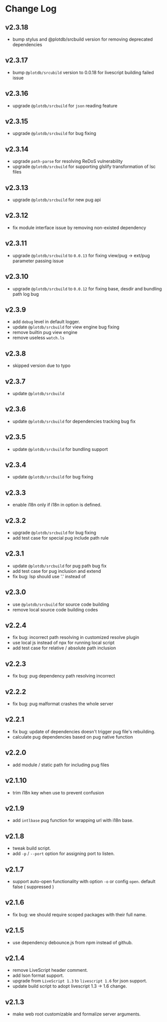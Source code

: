 # Change Log

## v2.3.18

 - bump stylus and @plotdb/srcbuild version for removing deprecated dependencies


## v2.3.17

 - bump `@plotdb/srcubild` version to 0.0.18 for livescript building failed issue


## v2.3.16

 - upgrade `@plotdb/srcbuild` for `json` reading feature


## v2.3.15

 - upgrade `@plotdb/srcbuild` for bug fixing


## v2.3.14

 - upgrade `path-parse` for resolving ReDoS vulnerability
 - upgrade `@plotdb/srcbuild` for supporting glslify transformation of lsc files


## v2.3.13

 - upgrade `@plotdb/srcbuild` for new pug api


## v2.3.12

 - fix module interface issue by removing non-existed dependency


## v2.3.11

 - upgrade `@plotdb/srcbuild` to `0.0.13` for fixing view/pug -> ext/pug parameter passing issue


## v2.3.10

 - upgrade `@plotdb/srcbuild` to `0.0.12` for fixing base, desdir and bundling path log bug


## v2.3.9

 - add `debug` level in default logger.
 - update `@plotdb/srcbuild` for view engine bug fixing
 - remove builtin pug view engine
 - remove useless `watch.ls`


## v2.3.8

 - skipped version due to typo


## v2.3.7

 - update `@plotdb/srcbuild`


## v2.3.6

 - update `@plotdb/srcbuild` for dependencies tracking bug fix


## v2.3.5

 - update `@plotdb/srcbuild` for bundling support


## v2.3.4

 - update `@plotdb/srcbuild` for bug fixing


## v2.3.3

 - enable i18n only if i18n in option is defined.


## v2.3.2

 - upgrade `@plotdb/srcbuild` for bug fixing
 - add test case for special pug include path rule


## v2.3.1

 - update `@plotdb/srcbuild` for pug path bug fix
 - add test case for pug inclusion and extend
 - fix bug: lsp should use '.' instead of


## v2.3.0

 - use `@plotdb/srcbuild` for source code building
 - remove local source code building codes


## v2.2.4

 - fix bug: incorrect path resolving in customized resolve plugin 
 - use local js instead of npx for running local script
 - add test case for relative / absolute path inclusion


## v2.2.3

 - fix bug: pug dependency path resolving incorrect


## v2.2.2

 - fix bug: pug malformat crashes the whole server


## v2.2.1

 - fix bug: update of dependencies doesn't trigger pug file's rebuilding.
 - calculate pug dependencies based on pug native function


## v2.2.0

 - add module / static path for including pug files


## v2.1.10

 - trim i18n key when use to prevent confusion


## v2.1.9

 - add `intlbase` pug function for wrapping url with i18n base.


## v2.1.8

 - tweak build script.
 - add `-p` / `--port` option for assigning port to listen.


## v2.1.7

 - support auto-open functionality with option `-o` or config `open`. default false ( suppressed )


## v2.1.6

 - fix bug: we should require scoped packages with their full name.


## v2.1.5

 - use dependency debounce.js from npm instead of github.


## v2.1.4

 - remove LiveScript header comment.
 - add lson format support.
 - upgrade from `LiveScript 1.3` to `livescript 1.6` for json support.
 - update build script to adopt livescript 1.3 -> 1.6 change.

## v2.1.3

 - make web root customizable and formalize server arguments.
